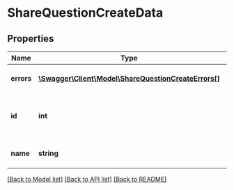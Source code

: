 # ShareQuestionCreateData

## Properties
Name | Type | Description | Notes
------------ | ------------- | ------------- | -------------
**errors** | [**\Swagger\Client\Model\ShareQuestionCreateErrors[]**](ShareQuestionCreateErrors.md) | Errors during process | 
**id** | **int** | The internal ID for the newly created question | 
**name** | **string** | Created question text | 

[[Back to Model list]](../README.md#documentation-for-models) [[Back to API list]](../README.md#documentation-for-api-endpoints) [[Back to README]](../README.md)


